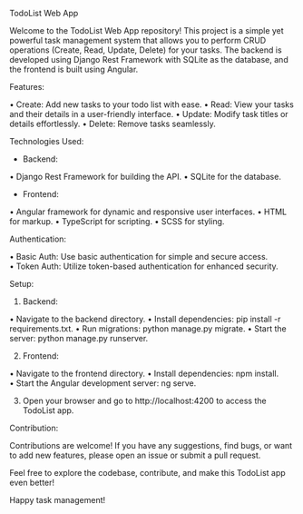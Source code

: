 TodoList Web App

Welcome to the TodoList Web App repository! This project is a simple yet powerful task management system that allows you to perform CRUD operations (Create, Read, Update, Delete) for your tasks. The backend is developed using Django Rest Framework with SQLite as the database, and the frontend is built using Angular.

Features:

• Create: Add new tasks to your todo list with ease.
• Read: View your tasks and their details in a user-friendly interface.
• Update: Modify task titles or details effortlessly.
• Delete: Remove tasks seamlessly.


Technologies Used:

- Backend:

• Django Rest Framework for building the API.
• SQLite for the database.

- Frontend:

• Angular framework for dynamic and responsive user interfaces.
• HTML for markup.
• TypeScript for scripting.
• SCSS for styling.

Authentication:

• Basic Auth: Use basic authentication for simple and secure access.
• Token Auth: Utilize token-based authentication for enhanced security.

Setup:

1. Backend:

• Navigate to the backend directory.
• Install dependencies: pip install -r requirements.txt.
• Run migrations: python manage.py migrate.
• Start the server: python manage.py runserver.

2. Frontend:

• Navigate to the frontend directory.
• Install dependencies: npm install.
• Start the Angular development server: ng serve.

3. Open your browser and go to http://localhost:4200 to access the TodoList app.

Contribution:

Contributions are welcome! If you have any suggestions, find bugs, or want to add new features, please open an issue or submit a pull request.

Feel free to explore the codebase, contribute, and make this TodoList app even better!

Happy task management!
